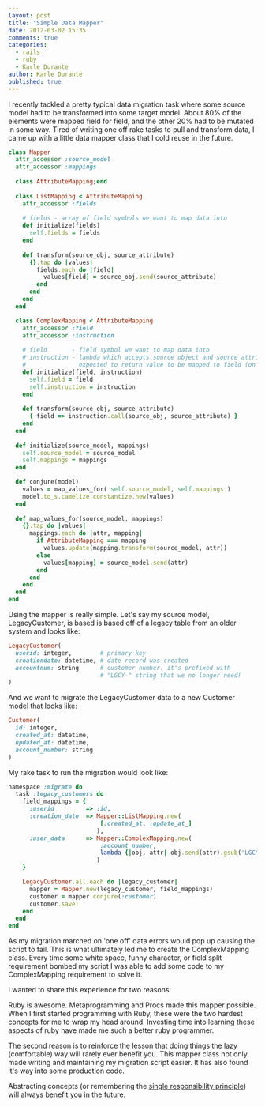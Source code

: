 ```yaml
---
layout: post
title: "Simple Data Mapper"
date: 2012-03-02 15:35
comments: true
categories: 
  - rails
  - ruby
  - Karle Durante
author: Karle Durante
published: true
---
```


I recently tackled a pretty typical data migration task where some source model had to be transformed into some target model.  About 80% of the elements were mapped field for field, and the other 20% had to be mutated in some way.  Tired of writing one off rake tasks to pull and transform data, I came up with a little data mapper class that I cold reuse in the future. 

```ruby
class Mapper
  attr_accessor :source_model
  attr_accessor :mappings
  
  class AttributeMapping;end
  
  class ListMapping < AttributeMapping
    attr_accessor :fields
    
    # fields - array of field symbols we want to map data into
    def initialize(fields)
      self.fields = fields
    end
    
    def transform(source_obj, source_attribute)
      {}.tap do |values|
        fields.each do |field|
          values[field] = source_obj.send(source_attribute)
        end
      end
    end
  end

  class ComplexMapping < AttributeMapping
    attr_accessor :field
    attr_accessor :instruction
    
    # field       - field symbol we want to map data into
    # instruction - lambda which accepts source object and source attribute. 
    #               expected to return value to be mapped to field (on target obj)
    def initialize(field, instruction)
      self.field = field
      self.instruction = instruction
    end
    
    def transform(source_obj, source_attribute)
      { field => instruction.call(source_obj, source_attribute) }
    end
  end
  
  def initialize(source_model, mappings)
    self.source_model = source_model
    self.mappings = mappings
  end

  def conjure(model)
    values = map_values_for( self.source_model, self.mappings )
    model.to_s.camelize.constantize.new(values)
  end
  
  def map_values_for(source_model, mappings)
    {}.tap do |values|
      mappings.each do |attr, mapping|
        if AttributeMapping === mapping
          values.update(mapping.transform(source_model, attr))
        else
          values[mapping] = source_model.send(attr)
        end
      end
    end
  end
end
```

Using the mapper is really simple.  Let's say my source model, LegacyCustomer, is based is based off of a legacy table from an older system and looks like:

```ruby
LegacyCustomer(
  userid: integer,        # primary key
  creationdate: datetime, # date record was created
  accountnum: string      # customer number. it's prefixed with 
                          # "LGCY-" string that we no longer need!
)
```

And we want to migrate the LegacyCustomer data to a new Customer model that looks like:
```ruby
Customer(
  id: integer,
  created_at: datetime, 
  updated_at: datetime, 
  account_number: string
)
```

My rake task to run the migration would look like:
```ruby
namespace :migrate do
  task :legacy_customers do
    field_mappings = {
      :userid         => :id,
      :creation_date  => Mapper::ListMapping.new(
                          [:created_at, :update_at_]
                         ),
      :user_data      => Mapper::ComplexMapping.new(
                          :account_number, 
                          lambda {|obj, attr| obj.send(attr).gsub('LGCY-','')}
                         )
    }

    LegacyCustomer.all.each do |legacy_customer|
      mapper = Mapper.new(legacy_customer, field_mappings)
      customer = mapper.conjure(:customer)
      customer.save!
    end
  end
end
```

As my migration marched on 'one off' data errors would pop up causing the script to fail.  This is what ultimately led me to create the ComplexMapping class.  Every time some white space, funny character, or field split requirement bombed my script I was able to add some code to my ComplexMapping requirement to solve it.  

I wanted to share this experience for two reasons:

Ruby is awesome.  Metaprogramming and Procs made this mapper possible.  When I first started programming with Ruby, these were the two hardest concepts for me to wrap my head around.  Investing time into learning these aspects of ruby have made me such a better ruby programmer.

The second reason is to reinforce the lesson that doing things the lazy (comfortable) way will rarely ever benefit you.  This mapper class not only made writing and maintaining my migration script easier.  It has also found it's way into some production code. 

Abstracting concepts (or remembering the [single responsibility principle](http://en.wikipedia.org/wiki/Single_responsibility_principle)) will always benefit you in the future.  
